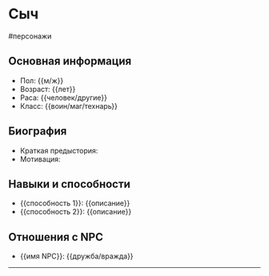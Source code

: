 # Сыч
#персонажи 
## Основная информация
- Пол: {{м/ж}}
- Возраст: {{лет}}
- Раса: {{человек/другие}}
- Класс: {{воин/маг/технарь}}

## Биография
- Краткая предыстория: 
- Мотивация: 

## Навыки и способности
- {{способность 1}}: {{описание}}
- {{способность 2}}: {{описание}}

## Отношения с NPC
- {{имя NPC}}: {{дружба/вражда}}

---
